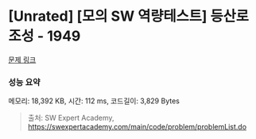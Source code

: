 # [Unrated] [모의 SW 역량테스트] 등산로 조성 - 1949 

[문제 링크](https://swexpertacademy.com/main/code/problem/problemDetail.do?contestProbId=AV5PoOKKAPIDFAUq) 

### 성능 요약

메모리: 18,392 KB, 시간: 112 ms, 코드길이: 3,829 Bytes



> 출처: SW Expert Academy, https://swexpertacademy.com/main/code/problem/problemList.do